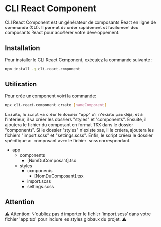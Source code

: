 # CLI React Component

CLI React Component est un générateur de composants React en ligne de commande (CLI). Il permet de créer rapidement et facilement des composants React pour accélérer votre développement.

## Installation

Pour installer le CLI React Component, exécutez la commande suivante :

```bash
npm install -g cli-react-component
```

## Utilisation

Pour crée un component voici la commande:

```bash
npx cli-react-component create [nameComponent]
```

Ensuite, le script va créer le dossier "app" s'il n'existe pas déjà, et à l'intérieur, il va créer les dossiers "styles" et "components". Ensuite, il ajoutera le fichier du composant en format TSX dans le dossier "components". Si le dossier "styles" n'existe pas, il le créera, ajoutera les fichiers "import.scss" et "settings.scss". Enfin, le script créera le dossier spécifique au composant avec le fichier .scss correspondant.

- app
  - components
    - [NomDuComposant].tsx
  - styles
    - components
      - [NomDuComposant].tsx
    - import.scss
    - settings.scss

## Attention

⚠️ Attention: N'oubliez pas d'importer le fichier 'import.scss' dans votre fichier 'app.tsx' pour inclure les styles globaux du projet. ⚠️
